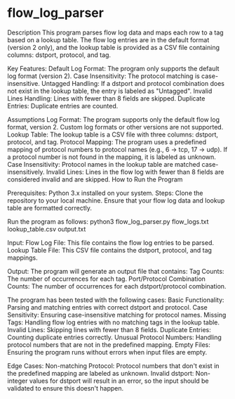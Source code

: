 # flow_log_parser
Description
This program parses flow log data and maps each row to a tag based on a lookup table. The flow log entries are in the default format (version 2 only), and the lookup table is provided as a CSV file containing columns: dstport, protocol, and tag.

Key Features:
Default Log Format: The program only supports the default log format (version 2).
Case Insensitivity: The protocol matching is case-insensitive.
Untagged Handling: If a dstport and protocol combination does not exist in the lookup table, the entry is labeled as "Untagged".
Invalid Lines Handling: Lines with fewer than 8 fields are skipped.
Duplicate Entries: Duplicate entries are counted.

Assumptions
Log Format: The program supports only the default flow log format, version 2. Custom log formats or other versions are not supported.
Lookup Table: The lookup table is a CSV file with three columns: dstport, protocol, and tag.
Protocol Mapping: The program uses a predefined mapping of protocol numbers to protocol names (e.g., 6 -> tcp, 17 -> udp). If a protocol number is not found in the mapping, it is labeled as unknown.
Case Insensitivity: Protocol names in the lookup table are matched case-insensitively.
Invalid Lines: Lines in the flow log with fewer than 8 fields are considered invalid and are skipped.
How to Run the Program

Prerequisites:
Python 3.x installed on your system.
Steps:
Clone the repository to your local machine.
Ensure that your flow log data and lookup table are formatted correctly.

Run the program as follows:
python3 flow_log_parser.py flow_logs.txt lookup_table.csv output.txt

Input:
Flow Log File: This file contains the flow log entries to be parsed.
Lookup Table File: This CSV file contains the dstport, protocol, and tag mappings.

Output:
The program will generate an output file that contains:
Tag Counts: The number of occurrences for each tag.
Port/Protocol Combination Counts: The number of occurrences for each dstport/protocol combination.

The program has been tested with the following cases:
Basic Functionality: Parsing and matching entries with correct dstport and protocol.
Case Sensitivity: Ensuring case-insensitive matching for protocol names.
Missing Tags: Handling flow log entries with no matching tags in the lookup table.
Invalid Lines: Skipping lines with fewer than 8 fields.
Duplicate Entries: Counting duplicate entries correctly.
Unusual Protocol Numbers: Handling protocol numbers that are not in the predefined mapping.
Empty Files: Ensuring the program runs without errors when input files are empty.

Edge Cases:
Non-matching Protocol: Protocol numbers that don't exist in the predefined mapping are labeled as unknown.
Invalid dstport: Non-integer values for dstport will result in an error, so the input should be validated to ensure this doesn't happen.
